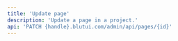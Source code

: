 ```yaml
---
title: 'Update page'
description: 'Update a page in a project.'
api: 'PATCH {handle}.blutui.com/admin/api/pages/{id}'
---
```

